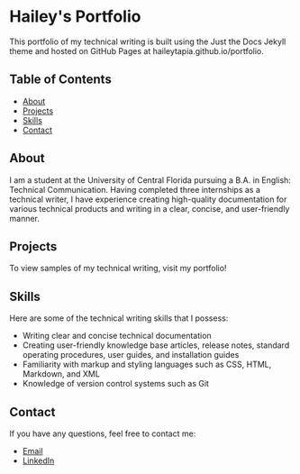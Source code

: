 # Hailey's Portfolio

This portfolio of my technical writing is built using the Just the Docs Jekyll theme and hosted on GitHub Pages at haileytapia.github.io/portfolio.

## Table of Contents

*   [About](#about)
*   [Projects](#projects)
*   [Skills](#skills)
*   [Contact](#contact)

## About

I am a student at the University of Central Florida pursuing a B.A. in English: Technical Communication. Having completed three internships as a technical writer, I have experience creating high-quality documentation for various technical products and writing in a clear, concise, and user-friendly manner.

## Projects

To view samples of my technical writing, visit my portfolio!

## Skills

Here are some of the technical writing skills that I possess:

*   Writing clear and concise technical documentation
*   Creating user-friendly knowledge base articles, release notes, standard operating procedures, user guides, and installation guides
*   Familiarity with markup and styling languages such as CSS, HTML, Markdown, and XML
*   Knowledge of version control systems such as Git

## Contact

If you have any questions, feel free to contact me:

*   [Email](mailto:ha596784@ucf.edu)
*   [LinkedIn](https://www.linkedin.com/in/haileytapia/)
